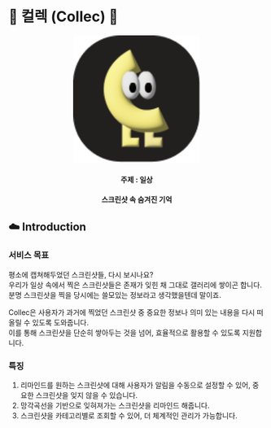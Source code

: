 # 📸 컬렉 (Collec) 📸
<div align="center">
<img src="https://github.com/2024-UGGTHON-Collect/Collect_FE/blob/main/asset/logo.png" width="250" height="250"/>
<br>

#### 주제 : 일상
#### 스크린샷 속 숨겨진 기억

</div>

## ☁️ Introduction

### 서비스 목표
평소에 캡쳐해두었던 스크린샷들, 다시 보시나요?            
우리가 일상 속에서 찍은 스크린샷들은 존재가 잊힌 채 그대로 갤러리에 쌓이곤 합니다.  
분명 스크린샷을 찍을 당시에는 쓸모있는 정보라고 생각했을텐데 말이죠.
  
Collec은 사용자가 과거에 찍었던 스크린샷 중 중요한 정보나 의미 있는 내용을 다시 떠올릴 수 있도록 도와줍니다.    
이를 통해 스크린샷을 단순히 쌓아두는 것을 넘어, 효율적으로 활용할 수 있도록 지원합니다.

### 특징
1. 리마인드를 원하는 스크린샷에 대해 사용자가 알림을 수동으로 설정할 수 있어, 중요한 스크린샷을 잊지 않을 수 있습니다.
2. 망각곡선을 기반으로 잊혀져가는 스크린샷을 리마인드 해줍니다.
3. 스크린샷을 카테고리별로 조회할 수 있어, 더 체계적인 관리가 가능합니다.
